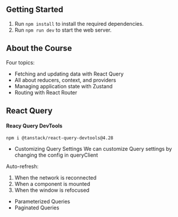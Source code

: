 ## Getting Started
1. Run `npm install` to install the required dependencies.
2. Run `npm run dev` to start the web server. 

## About the Course
Four topics:
- Fetching and updating data with React Query
- All about reducers, context, and providers
- Managing application state with Zustand
- Routing with React Router 
## React Query

#### Reacy Query DevTools
`npm i @tanstack/react-query-devtools@4.28`

- Customizing Query Settings
We can customize Query settings by changing the config in queryClient

Auto-refresh:
1. When the network is reconnected
2. When a component is mounted
3. When the window is refocused

- Parameterized Queries
- Paginated Queries


